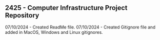 ## 2425 - Computer Infrastructure Project Repository

07/10/2024 - Created ReadMe file.
07/10/2024 - Created Gitignore file and added in MacOS, Windows and Linux gitignores.
